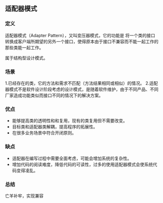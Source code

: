 ## 适配器模式
### 定义
适配器模式（Adapter Pattern），又叫变压器模式，它的功能是 将一个类的接口转换成客户端所期望的另外一个接口，使得原本由于接口不兼容而不能一起工作的那些类能一起工作。

属于结构型设计模式。

### 场景
1.已经存在的类，它的方法和需求不匹配（方法结果相同或相似）的情况。
2.适配器模式不是软件设计阶段考虑的设计模式，是随着软件维护，由于不同产品、不同厂家造成功能类似而接口不同的情况下的解决方案。

### 优点
* 能够提高类的透明性和和复用，现有的类复用但不需要改变。
* 目标类和适配器类解耦，提高程序的拓展性。
* 在很多业务场景中符合开闭原则。

### 缺点
* 适配器在编写过程中需要全面考虑，可能会增加系统的复杂性。
* 增加代码的阅读难度，降低代码的可读性，过多的使用适配器模式会使系统代码变得凌乱。
 
### 总结
亡羊补牢，实现兼容